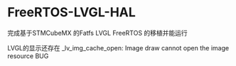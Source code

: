 # FreeRTOS-LVGL-HAL

完成基于STMCubeMX 的Fatfs LVGL FreeRTOS 的移植并能运行

LVGL的显示还存在 _lv_img_cache_open: Image draw cannot open the image resource BUG
